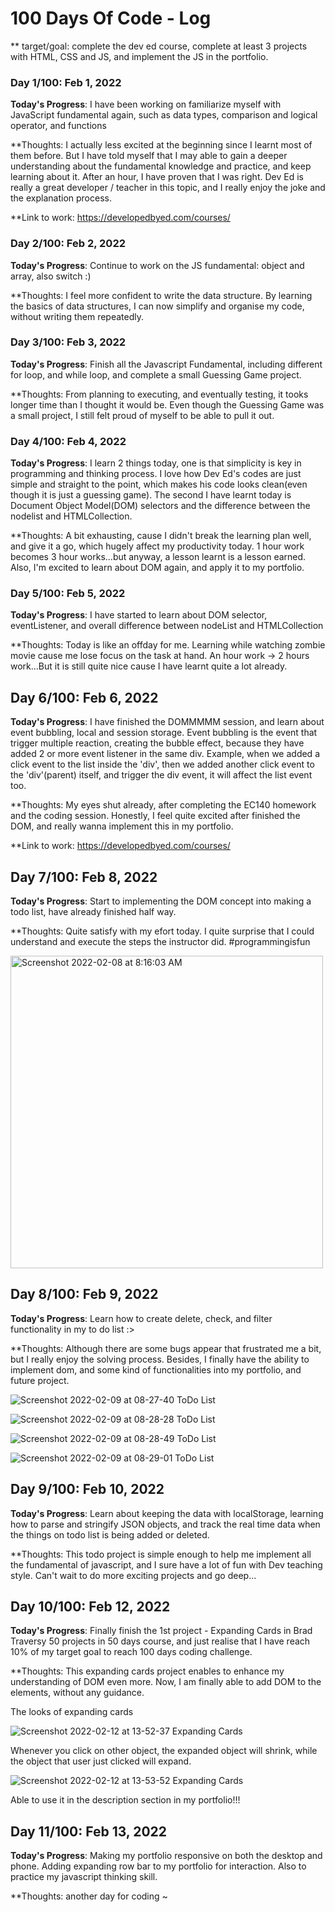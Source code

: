 # 100 Days Of Code - Log

** target/goal: complete the dev ed course, complete at least 3 projects with HTML, CSS and JS, and implement the JS in the portfolio.

### Day 1/100: Feb 1, 2022

**Today's Progress**: I have been working on familiarize myself with JavaScript fundamental again, such as data types, comparison and logical operator, and functions 

**Thoughts: I actually less excited at the beginning since I learnt most of them before. But I have told myself that I may able to gain a deeper understanding about the fundamental knowledge and practice, and keep learning about it. After an hour, I have proven that I was right. Dev Ed is really a great developer / teacher in this topic, and I really enjoy the joke and the explanation process.

**Link to work: https://developedbyed.com/courses/

### Day 2/100: Feb 2, 2022

**Today's Progress**: Continue to work on the JS fundamental: object and array, also switch :)

**Thoughts: I feel more confident to write the data structure. By learning the basics of data structures, I can now simplify and organise my code, without writing them repeatedly. 

### Day 3/100: Feb 3, 2022

**Today's Progress**: Finish all the Javascript Fundamental, including different for loop, and while loop, and complete a small Guessing Game project.

**Thoughts:  From planning to executing, and eventually testing, it tooks longer time than I thought it would be. Even though the Guessing Game was a small project, I still felt proud of myself to be able to pull it out.

### Day 4/100: Feb 4, 2022

**Today's Progress**: I learn 2 things today, one is that simplicity is key in programming and thinking process. I love how Dev Ed's codes are just simple and straight to the point, which makes his code looks clean(even though it is just a guessing game). The second I have learnt today is Document Object Model(DOM) selectors and the difference between the nodelist and HTMLCollection. 

**Thoughts: A bit exhausting, cause I didn't break the learning plan well, and give it a go, which hugely affect my productivity today. 1 hour work becomes 3 hour works...but anyway, a lesson learnt is a lesson earned. Also, I'm excited to learn about DOM again, and apply it to my portfolio.

### Day 5/100: Feb 5, 2022

**Today's Progress**: I have started to learn about DOM selector, eventListener, and overall difference between nodeList and HTMLCollection

**Thoughts: Today is like an offday for me. Learning while watching zombie movie cause me lose focus on the task at hand. An hour work -> 2 hours work...But it is still quite nice cause I have learnt quite a lot already.

## Day 6/100: Feb 6, 2022

**Today's Progress**: I have finished the DOMMMMM session, and learn about event bubbling, local and session storage. 
Event bubbling is the event that trigger multiple reaction, creating the bubble effect, because they have added 2 or more event listener in the same div.
Example, when we added a click event to the list inside the 'div', then we added another click event to the 'div'(parent) itself, and trigger the div event, it will affect the list event too.

**Thoughts: My eyes shut already, after completing the EC140 homework and the coding session. Honestly, I feel quite excited after finished the DOM, and really wanna implement this in my portfolio.

**Link to work: https://developedbyed.com/courses/
## Day 7/100: Feb 8, 2022

**Today's Progress**: Start to implementing the DOM concept into making a todo list, have already finished half way.

**Thoughts: Quite satisfy with my efort today. I quite surprise that I could understand and execute the steps the instructor did. #programmingisfun

<img width="500" alt="Screenshot 2022-02-08 at 8:16:03 AM" src="https://user-images.githubusercontent.com/98545971/152994493-910d89dd-61c6-49c8-934d-4653ecfea120.png">

## Day 8/100: Feb 9, 2022

**Today's Progress**: Learn how to create delete, check, and filter functionality in my to do list :>

**Thoughts: Although there are some bugs appear that frustrated me a bit, but I really enjoy the solving process. Besides, I finally have the ability to implement dom, and some kind of functionalities into my portfolio, and future project.


![Screenshot 2022-02-09 at 08-27-40 ToDo List](https://user-images.githubusercontent.com/98545971/153210891-6142be2a-b050-415d-b78f-1b54279942b5.png)

![Screenshot 2022-02-09 at 08-28-28 ToDo List](https://user-images.githubusercontent.com/98545971/153210883-4f400d6e-66be-4f76-9983-9cea6e64e716.png)

![Screenshot 2022-02-09 at 08-28-49 ToDo List](https://user-images.githubusercontent.com/98545971/153210877-091d7b57-14c5-46db-898a-8d40dd99f501.png)

![Screenshot 2022-02-09 at 08-29-01 ToDo List](https://user-images.githubusercontent.com/98545971/153210872-7626e43f-384b-447a-b8ca-17ca8e39d8a0.png)


## Day 9/100: Feb 10, 2022

**Today's Progress**: Learn about keeping the data with localStorage, learning how to parse and stringify JSON objects, and track the real time data when the things on todo list is being added or deleted.

**Thoughts: This todo project is simple enough to help me implement all the fundamental of javascript, and I sure have a lot of fun with Dev teaching style. Can't wait to do more exciting projects and go deep...


## Day 10/100: Feb 12, 2022

**Today's Progress**: Finally finish the 1st project - Expanding Cards in Brad Traversy 50 projects in 50 days course, and just realise that I have reach 10% of my target goal to reach 100 days coding challenge.

**Thoughts: This expanding cards project enables to enhance my understanding of DOM even more. Now, I am finally able to add DOM to the elements, without any 
guidance.

The looks of expanding cards

![Screenshot 2022-02-12 at 13-52-37 Expanding Cards](https://user-images.githubusercontent.com/98545971/153724950-336fa80d-9468-4bf9-836c-708199474543.png)

Whenever you click on other object, the expanded object will shrink, while the object that user just clicked will expand.

![Screenshot 2022-02-12 at 13-53-52 Expanding Cards](https://user-images.githubusercontent.com/98545971/153724432-300d9df0-e29a-452f-9bc2-f660a77ec6f4.png)

Able to use it in the description section in my portfolio!!!

## Day 11/100: Feb 13, 2022

**Today's Progress**: Making my portfolio responsive on both the desktop and phone. Adding expanding row bar to my portfolio for interaction. Also to practice my javascript thinking skill.

**Thoughts: another day for coding ~








